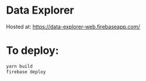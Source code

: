 # Data Explorer

Hosted at: https://data-explorer-web.firebaseapp.com/

# To deploy:

```bash
yarn build
firebase deploy
```
